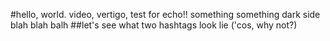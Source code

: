#hello, world.
video, vertigo, test for echo!!
something something dark side
blah blah balh
##let's see what two hashtags look lie ('cos, why not?)
